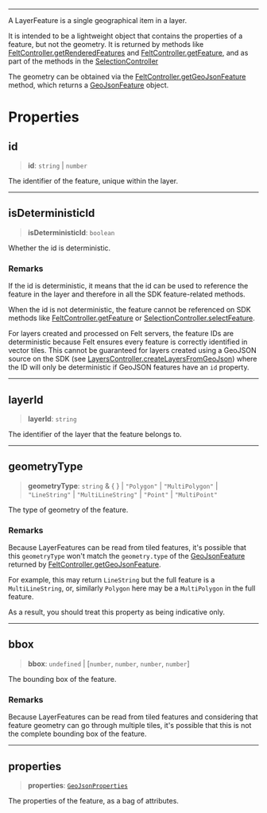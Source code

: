 ***

A LayerFeature is a single geographical item in a layer.

It is intended to be a lightweight object that contains the properties of a
feature, but not the geometry. It is returned by methods like
[FeltController.getRenderedFeatures](LayersController.md#getrenderedfeatures) and [FeltController.getFeature](LayersController.md#getfeature),
and as part of the methods in the [SelectionController](../Selection/SelectionController.md)

The geometry can be obtained via the [FeltController.getGeoJsonFeature](LayersController.md#getgeojsonfeature)
method, which returns a [GeoJsonFeature](../Shared/GeoJsonFeature.md) object.

# Properties

## id

> **id**: `string` | `number`

The identifier of the feature, unique within the layer.

***

## isDeterministicId

> **isDeterministicId**: `boolean`

Whether the id is deterministic.

### Remarks

If the id is deterministic, it means that the id can be used to reference the feature
in the layer and therefore in all the SDK feature-related methods.

When the id is not deterministic, the feature cannot be referenced on SDK methods like [FeltController.getFeature](LayersController.md#getfeature)
or [SelectionController.selectFeature](../Selection/SelectionController.md#selectfeature).

For layers created and processed on Felt servers, the feature IDs are deterministic because Felt ensures every feature is correctly identified in vector tiles.
This cannot be guaranteed for layers created using a GeoJSON source on the SDK (see [LayersController.createLayersFromGeoJson](LayersController.md#createlayersfromgeojson))
where the ID will only be deterministic if GeoJSON features have an `id` property.

***

## layerId

> **layerId**: `string`

The identifier of the layer that the feature belongs to.

***

## geometryType

> **geometryType**: `string` & { } | `"Polygon"` | `"MultiPolygon"` | `"LineString"` | `"MultiLineString"` | `"Point"` | `"MultiPoint"`

The type of geometry of the feature.

### Remarks

Because LayerFeatures can be read from tiled features, it's
possible that this `geometryType` won't match the `geometry.type` of the
[GeoJsonFeature](../Shared/GeoJsonFeature.md) returned by [FeltController.getGeoJsonFeature](LayersController.md#getgeojsonfeature).

For example, this may return `LineString` but the full feature is a `MultiLineString`,
or, similarly `Polygon` here may be a `MultiPolygon` in the full feature.

As a result, you should treat this property as being indicative only.

***

## bbox

> **bbox**: `undefined` | \[`number`, `number`, `number`, `number`]

The bounding box of the feature.

### Remarks

Because LayerFeatures can be read from tiled features and considering
that feature geometry can go through multiple tiles, it's possible that this
is not the complete bounding box of the feature.

***

## properties

> **properties**: [`GeoJsonProperties`](../Shared/GeoJsonProperties.md)

The properties of the feature, as a bag of attributes.
